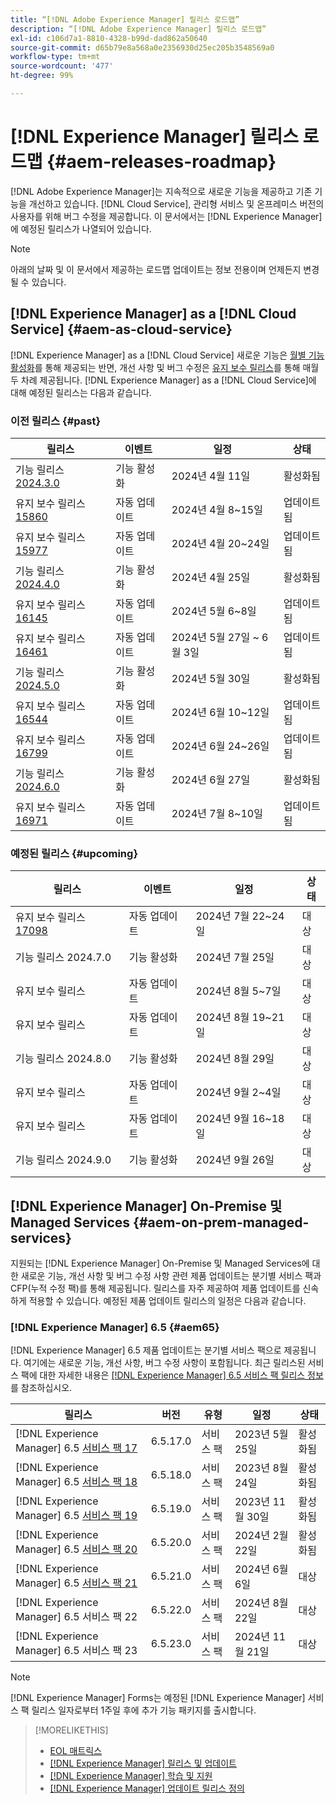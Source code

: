 ```yaml
---
title: “[!DNL Adobe Experience Manager] 릴리스 로드맵”
description: “[!DNL Adobe Experience Manager] 릴리스 로드맵”
exl-id: c106d7a1-8810-4328-b99d-dad862a50640
source-git-commit: d65b79e8a568a0e2356930d25ec205b3548569a0
workflow-type: tm+mt
source-wordcount: '477'
ht-degree: 99%

---
```



# [!DNL Experience Manager] 릴리스 로드맵 {#aem-releases-roadmap}

[!DNL Adobe Experience Manager]는 지속적으로 새로운 기능을 제공하고 기존 기능을 개선하고 있습니다. [!DNL Cloud Service], 관리형 서비스 및 온프레미스 버전의 사용자를 위해 버그 수정을 제공합니다. 이 문서에서는 [!DNL Experience Manager]에 예정된 릴리스가 나열되어 있습니다.

>[!NOTE]
>
>아래의 날짜 및 이 문서에서 제공하는 로드맵 업데이트는 정보 전용이며 언제든지 변경될 수 있습니다.

## [!DNL Experience Manager] as a [!DNL Cloud Service] {#aem-as-cloud-service}

[!DNL Experience Manager] as a [!DNL Cloud Service] 새로운 기능은 [월별 기능 활성화](https://experienceleague.adobe.com/ko/docs/experience-manager-cloud-service/content/release-notes/release-notes/release-notes-current)를 통해 제공되는 반면, 개선 사항 및 버그 수정은 [유지 보수 릴리스](https://experienceleague.adobe.com/ko/docs/experience-manager-cloud-service/content/release-notes/maintenance/latest)를 통해 매월 두 차례 제공됩니다.
[!DNL Experience Manager] as a [!DNL Cloud Service]에 대해 예정된 릴리스는 다음과 같습니다.

### 이전 릴리스 {#past}

| 릴리스 | 이벤트 | 일정 | 상태 |
|---|---|---|---|
| 기능 릴리스 [2024.3.0](https://experienceleague.adobe.com/ko/docs/experience-manager-cloud-service/content/release-notes/release-notes/2024/release-notes-2024-3-0) | 기능 활성화 | 2024년 4월 11일 | 활성화됨 |
| 유지 보수 릴리스 [15860](https://experienceleague.adobe.com/ko/docs/experience-manager-cloud-service/content/release-notes/maintenance/2024/2024-3-0#release-15860) | 자동 업데이트 | 2024년 4월 8~15일 | 업데이트됨 |
| 유지 보수 릴리스 [15977](https://experienceleague.adobe.com/ko/docs/experience-manager-cloud-service/content/release-notes/maintenance/2024/2024-4-0#release-15977) | 자동 업데이트 | 2024년 4월 20~24일 | 업데이트됨 |
| 기능 릴리스 [2024.4.0](https://experienceleague.adobe.com/ko/docs/experience-manager-cloud-service/content/release-notes/release-notes/2024/release-notes-2024-4-0) | 기능 활성화 | 2024년 4월 25일 | 활성화됨 |
| 유지 보수 릴리스 [16145](https://experienceleague.adobe.com/ko/docs/experience-manager-cloud-service/content/release-notes/maintenance/2024/2024-5-0#release-16145) | 자동 업데이트 | 2024년 5월 6~8일 | 업데이트됨 |
| 유지 보수 릴리스 [16461](https://experienceleague.adobe.com/ko/docs/experience-manager-cloud-service/content/release-notes/maintenance/2024/2024-5-0#release-16461) | 자동 업데이트 | 2024년 5월 27일 ~ 6월 3일 | 업데이트됨 |
| 기능 릴리스 [2024.5.0](https://experienceleague.adobe.com/ko/docs/experience-manager-cloud-service/content/release-notes/release-notes/2024/release-notes-2024-5-0) | 기능 활성화 | 2024년 5월 30일 | 활성화됨 |
| 유지 보수 릴리스 [16544](https://experienceleague.adobe.com/ko/docs/experience-manager-cloud-service/content/release-notes/maintenance/2024/2024-6-0#release-16544) | 자동 업데이트 | 2024년 6월 10~12일 | 업데이트됨 |
| 유지 보수 릴리스 [16799](https://experienceleague.adobe.com/ko/docs/experience-manager-cloud-service/content/release-notes/maintenance/2024/2024-6-0#release-16799) | 자동 업데이트 | 2024년 6월 24~26일 | 업데이트됨 |
| 기능 릴리스 [2024.6.0](https://experienceleague.adobe.com/ko/docs/experience-manager-cloud-service/content/release-notes/release-notes/release-notes-current) | 기능 활성화 | 2024년 6월 27일 | 활성화됨 |
| 유지 보수 릴리스 [16971](https://experienceleague.adobe.com/en/docs/experience-manager-cloud-service/content/release-notes/maintenance/2024/2024-7-0#release-16971) | 자동 업데이트 | 2024년 7월 8~10일 | 업데이트됨 |

### 예정된 릴리스 {#upcoming}

| 릴리스 | 이벤트 | 일정 | 상태 |
|---|---|---|---|
| 유지 보수 릴리스 [17098](https://experienceleague.adobe.com/ko/docs/experience-manager-cloud-service/content/release-notes/maintenance/latest) | 자동 업데이트 | 2024년 7월 22~24일 | 대상 |
| 기능 릴리스 2024.7.0 | 기능 활성화 | 2024년 7월 25일 | 대상 |
| 유지 보수 릴리스 | 자동 업데이트 | 2024년 8월 5~7일 | 대상 |
| 유지 보수 릴리스 | 자동 업데이트 | 2024년 8월 19~21일 | 대상 |
| 기능 릴리스 2024.8.0 | 기능 활성화 | 2024년 8월 29일 | 대상 |
| 유지 보수 릴리스 | 자동 업데이트 | 2024년 9월 2~4일 | 대상 |
| 유지 보수 릴리스 | 자동 업데이트 | 2024년 9월 16~18일 | 대상 |
| 기능 릴리스 2024.9.0 | 기능 활성화 | 2024년 9월 26일 | 대상 |

## [!DNL Experience Manager] On-Premise 및 Managed Services {#aem-on-prem-managed-services}

지원되는 [!DNL Experience Manager] On-Premise 및 Managed Services에 대한 새로운 기능, 개선 사항 및 버그 수정 사항 관련 제품 업데이트는 분기별 서비스 팩과 CFP(누적 수정 팩)를 통해 제공됩니다. 릴리스를 자주 제공하여 제품 업데이트를 신속하게 적용할 수 있습니다. 예정된 제품 업데이트 릴리스의 일정은 다음과 같습니다.

### [!DNL Experience Manager] 6.5 {#aem65}

[!DNL Experience Manager] 6.5 제품 업데이트는 분기별 서비스 팩으로 제공됩니다. 여기에는 새로운 기능, 개선 사항, 버그 수정 사항이 포함됩니다. 최근 릴리스된 서비스 팩에 대한 자세한 내용은 [[!DNL Experience Manager] 6.5 서비스 팩 릴리스 정보](https://experienceleague.adobe.com/ko/docs/experience-manager-65/content/release-notes/release-notes)를 참조하십시오.

| 릴리스 | 버전 | 유형 | 일정 | 상태 |
|---|---|---|---|---|
| [!DNL Experience Manager] 6.5 [서비스 팩 17](https://experienceleague.adobe.com/ko/docs/experience-manager-65/content/release-notes/service-pack/6-5-17) | 6.5.17.0 | 서비스 팩 | 2023년 5월 25일 | 활성화됨 |
| [!DNL Experience Manager] 6.5 [서비스 팩 18](https://experienceleague.adobe.com/ko/docs/experience-manager-65/content/release-notes/service-pack/6-5-18) | 6.5.18.0 | 서비스 팩 | 2023년 8월 24일 | 활성화됨 |
| [!DNL Experience Manager] 6.5 [서비스 팩 19](https://experienceleague.adobe.com/ko/docs/experience-manager-65/content/release-notes/service-pack/6-5-19) | 6.5.19.0 | 서비스 팩 | 2023년 11월 30일 | 활성화됨 |
| [!DNL Experience Manager] 6.5 [서비스 팩 20](https://experienceleague.adobe.com/ko/docs/experience-manager-65/content/release-notes/service-pack/6-5-20) | 6.5.20.0 | 서비스 팩 | 2024년 2월 22일 | 활성화됨 |
| [!DNL Experience Manager] 6.5 [서비스 팩 21](https://experienceleague.adobe.com/ko/docs/experience-manager-65/content/release-notes/release-notes) | 6.5.21.0 | 서비스 팩 | 2024년 6월 6일 | 대상 |
| [!DNL Experience Manager] 6.5 서비스 팩 22 | 6.5.22.0 | 서비스 팩 | 2024년 8월 22일 | 대상 |
| [!DNL Experience Manager] 6.5 서비스 팩 23 | 6.5.23.0 | 서비스 팩 | 2024년 11월 21일 | 대상 |

>[!NOTE]
>
>[!DNL Experience Manager] Forms는 예정된 [!DNL Experience Manager] 서비스 팩 릴리스 일자로부터 1주일 후에 추가 기능 패키지를 출시합니다.

>[!MORELIKETHIS]
>
>* [EOL 매트릭스](https://helpx.adobe.com/kr/support/programs/eol-matrix.html)
>* [[!DNL Experience Manager] 릴리스 및 업데이트](https://experienceleague.adobe.com/ko/docs/experience-manager-release-information/aem-release-updates/aem-releases-updates)
>* [[!DNL Experience Manager] 학습 및 지원](https://experienceleague.adobe.com/ko/docs/experience-manager-cloud-service)
>* [[!DNL Experience Manager] 업데이트 릴리스 정의](/help/using/update-release-vehicle-definitions.md)
